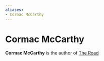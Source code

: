 ```yaml
---
aliases:
- Cormac McCarthy
---
```


# Cormac McCarthy

**Cormac McCarthy** is the author of [The Road](the-road.md)
